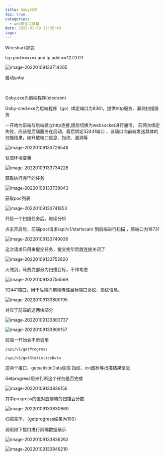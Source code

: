 ```yaml
---
title: Goby分析
toc: true
categories:
  - web安全工具篇
date: 2022-01-09 13:35:49
tags:
---
```




Wireshark抓包

tcp.port==xxxx and ip.addr==127.0.0.1

 ![image-20220109133714265](Goby%E5%88%86%E6%9E%90/image-20220109133714265.png)

启动goby

​                               

Goby.exe为前端程序(electron)

Goby-cmd.exe为后端程序（go）绑定端口为8361，提供http服务、漏洞扫描服务

 

一开始为前端与后端建立http连接,随后切换为websocket进行通信， 前两次绑定失败，应该是后端服务在启动，最后绑定32441端口 ，该端口向前端发送具体的扫描结果，如开放端口信息、指纹、漏洞等

 *<!-- more -->* 



 ![image-20220109133729548](Goby%E5%88%86%E6%9E%90/image-20220109133729548.png)

获取环境变量

 ![image-20220109133734228](Goby%E5%88%86%E6%9E%90/image-20220109133734228.png)

获取执行完毕的任务

 ![image-20220109133738043](Goby%E5%88%86%E6%9E%90/image-20220109133738043.png)

获取poc列表

 ![image-20220109133741853](Goby%E5%88%86%E6%9E%90/image-20220109133741853.png)

 

开启一个扫描任务后，继续分析

点击开启后，前端post请求/api/v1/startscan/ 到后端进行扫描 ，原端口为18731

 ![image-20220109133749036](Goby%E5%88%86%E6%9E%90/image-20220109133749036.png)

这次请求只用来提交任务，提交完毕后就连接关闭了

 ![image-20220109133752820](Goby%E5%88%86%E6%9E%90/image-20220109133752820.png)

 

火绒剑，马赛克部分为扫描目标，不作考虑

 ![image-20220109133756569](Goby%E5%88%86%E6%9E%90/image-20220109133756569.png)

32441端口，用于后端向前端传递目标端口协议、指纹信息。

 ![image-20220109133800195](Goby%E5%88%86%E6%9E%90/image-20220109133800195.png)

对应于前端的这两块部分

 

 ![image-20220109133803737](Goby%E5%88%86%E6%9E%90/image-20220109133803737.png)

 

 

 

 

 

 ![image-20220109133809157](Goby%E5%88%86%E6%9E%90/image-20220109133809157.png)

 

前端一开始会不断调用

````shell
/api/v1/getProgress 

/api/v1/getStatisticsData 
````



 

这两个接口，getsatisticData获取 指纹、ico图标等扫描结果信息

 

 

Getprogress用来判断这个任务是否完成

 ![image-20220109133826156](Goby%E5%88%86%E6%9E%90/image-20220109133826156.png)

其中progress的值对应前端的扫描百分数 

 ![image-20220109133830660](Goby%E5%88%86%E6%9E%90/image-20220109133830660.png)

 

扫描完毕，（getprogress结果为100）

调用如下接口进行前端数据展示



![image-20220109133836262](Goby%E5%88%86%E6%9E%90/image-20220109133836262.png)

 ![image-20220109133848210](Goby%E5%88%86%E6%9E%90/image-20220109133848210.png)

 

 

